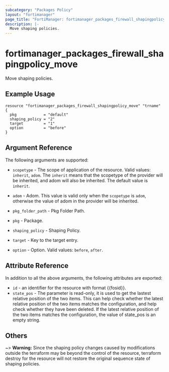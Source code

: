 ```yaml
---
subcategory: "Packages Policy"
layout: "fortimanager"
page_title: "FortiManager: fortimanager_packages_firewall_shapingpolicy_move"
description: |-
  Move shaping policies.
---
```


# fortimanager_packages_firewall_shapingpolicy_move
Move shaping policies.

## Example Usage

```hcl
resource "fortimanager_packages_firewall_shapingpolicy_move" "trname" {
  pkg            = "default"
  shaping_policy = "2"
  target         = "1"
  option         = "before"
}
```

## Argument Reference


The following arguments are supported:

* `scopetype` - The scope of application of the resource. Valid values: `inherit`, `adom`. The `inherit` means that the scopetype of the provider will be inherited, and adom will also be inherited. The default value is `inherit`.
* `adom` - Adom. This value is valid only when the `scopetype` is `adom`, otherwise the value of adom in the provider will be inherited.
* `pkg_folder_path` - Pkg Folder Path.
* `pkg` - Package.
* `shaping_policy` - Shaping Policy.

* `target` - Key to the target entry.
* `option` - Option. Valid values: `before`, `after`.


## Attribute Reference

In addition to all the above arguments, the following attributes are exported:
* `id` - an identifier for the resource with format {{fosid}}.
* `state_pos` - The parameter is read-only, it is used to get the lastest relative position of the two items. This can help check whether the latest relative position of the two items matches the configuration, and help check whether they have been deleted. If the latest relative position of the two items matches the configuration, the value of state_pos is an empty string.

## Others

~> **Warning:** Since the shaping policy changes caused by modifications outside the terraform may be beyond the control of the resource, terraform destroy for the resource will not restore the original sequence state of shaping policies.
